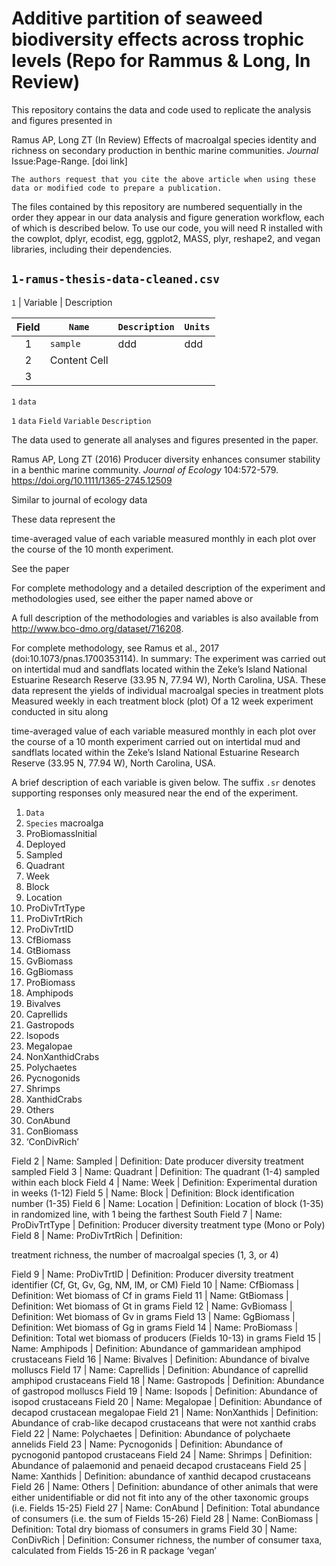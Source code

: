 # Additive partition of seaweed biodiversity effects across trophic levels (Repo for Rammus & Long, In Review) 

This repository contains the data and code used to replicate the analysis and figures presented in

Ramus AP, Long ZT (In Review) Effects of macroalgal species identity and richness on secondary production in benthic marine communities. *Journal* Issue:Page-Range. [doi link]

`The authors request that you cite the above article when using these data or modified code to prepare a publication.`

The files contained by this repository are numbered sequentially in the order they appear in our data analysis and figure generation workflow, each of which is described below. To use our code, you will need R installed with the cowplot, dplyr, ecodist, egg, ggplot2, MASS, plyr, reshape2, and vegan libraries, including their dependencies.

## `1-ramus-thesis-data-cleaned.csv`

`1` | Variable | Description


Field | `Name` | `Description` | `Units`
:---: | -- | -- | --
1 | `sample` | ddd | ddd
2 | Content Cell |
3 |

`1` `data` 

`1` `data` 
`Field` `Variable` `Description`


The data used to generate all analyses and figures presented in the paper. 

Ramus AP, Long ZT (2016) Producer diversity enhances consumer stability in a benthic marine community. *Journal of Ecology* 104:572-579. https://doi.org/10.1111/1365-2745.12509

Similar to journal of ecology data

These data represent the 

time-averaged value of each variable measured monthly in each plot over the course of the 10 month experiment. 

See the paper 

For complete methodology and a detailed description of the experiment and methodologies used, see either the paper named above or 

A full description of the methodologies and variables is also available from http://www.bco-dmo.org/dataset/716208. 

For complete methodology, see Ramus et al., 2017 (doi:10.1073/pnas.1700353114). In summary:
The experiment was carried out on intertidal mud and sandflats located within the Zeke’s Island National Estuarine Research Reserve (33.95 N, 77.94 W), North Carolina, USA.
These data represent the yields of individual macroalgal species in treatment plots 
Measured weekly in each treatment block (plot) 
Of a 12 week experiment conducted in situ along 


time-averaged value of each variable measured monthly in each plot over the course of a 10 month experiment carried out on intertidal mud and sandflats located within the Zeke’s Island National Estuarine Research Reserve (33.95 N, 77.94 W), North Carolina, USA.

A brief description of each variable is given below. The suffix `.sr` denotes supporting responses only measured near the end of the experiment. 


1.	`Data` 	
2.	`Species` macroalga	
3.	ProBiomassInitial
4.	Deployed 
5.	Sampled
6.	Quadrant 
7.	Week
8.	Block
9.	Location
10.	ProDivTrtType
11.	ProDivTrtRich
12.	ProDivTrtID
13.	CfBiomass
14.	GtBiomass
15.	GvBiomass
16.	GgBiomass
17.	ProBiomass
18.	Amphipods
19.	Bivalves
20.	Caprellids
21.	Gastropods
22.	Isopods
23.	Megalopae
24.	NonXanthidCrabs
25.	Polychaetes
26.	Pycnogonids
27.	Shrimps
28.	XanthidCrabs
29.	Others
30.	ConAbund
31.	ConBiomass
32.	‘ConDivRich’ 

Field 2 | Name: Sampled | Definition: Date producer diversity treatment sampled
Field 3 | Name: Quadrant | Definition: The quadrant (1-4) sampled within each block
Field 4 | Name: Week | Definition: Experimental duration in weeks (1-12)
Field 5 | Name: Block | Definition: Block identification number (1-35)
Field 6 | Name: Location | Definition: Location of block (1-35) in randomized line, with 1 being the farthest South
Field 7 | Name: ProDivTrtType | Definition: Producer diversity treatment type (Mono or Poly)
Field 8 | Name: ProDivTrtRich | Definition: 

treatment richness, the number of macroalgal species (1, 3, or 4)

Field 9 | Name: ProDivTrtID | Definition: Producer diversity treatment identifier (Cf, Gt, Gv, Gg, NM, IM, or CM)
Field 10 | Name: CfBiomass | Definition: Wet biomass of Cf in grams
Field 11 | Name: GtBiomass | Definition: Wet biomass of Gt in grams
Field 12 | Name: GvBiomass | Definition: Wet biomass of Gv in grams
Field 13 | Name: GgBiomass | Definition: Wet biomass of Gg in grams
Field 14 | Name: ProBiomass | Definition: Total wet biomass of producers (Fields 10-13) in grams
Field 15 | Name: Amphipods | Definition: Abundance of gammaridean amphipod crustaceans
Field 16 | Name: Bivalves | Definition: Abundance of bivalve molluscs
Field 17 | Name: Caprellids | Definition: Abundance of caprellid amphipod crustaceans
Field 18 | Name: Gastropods | Definition: Abundance of gastropod molluscs
Field 19 | Name: Isopods | Definition: Abundance of isopod crustaceans
Field 20 | Name: Megalopae | Definition: Abundance of decapod crustacean megalopae
Field 21 | Name: NonXanthids | Definition: Abundance of crab-like decapod crustaceans that were not xanthid crabs
Field 22 | Name: Polychaetes | Definition: Abundance of polychaete annelids
Field 23 | Name: Pycnogonids | Definition: Abundance of pycnogonid pantopod crustaceans
Field 24 | Name: Shrimps | Definition: Abundance of palaemonid and penaeid decapod crustaceans
Field 25 | Name: Xanthids | Definition: abundance of xanthid decapod crustaceans
Field 26 | Name: Others | Definition: abundance of other animals that were either unidentifiable or did not fit into any of the other taxonomic groups (i.e. Fields 15-25)
Field 27 | Name: ConAbund | Definition: Total abundance of consumers (i.e. the sum of Fields 15-26)
Field 28 | Name: ConBiomass | Definition: Total dry biomass of consumers in grams
Field 30 | Name: ConDivRich | Definition: Consumer richness, the number of consumer taxa, calculated from Fields 15-26 in R package ‘vegan’



